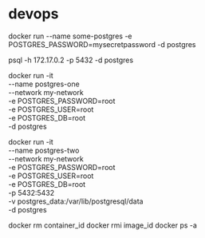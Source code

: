 # devops


docker run --name some-postgres -e POSTGRES_PASSWORD=mysecretpassword -d postgres


psql -h 172.17.0.2 -p 5432 -d postgres


docker run -it \
  --name postgres-one \
  --network my-network \
  -e POSTGRES_PASSWORD=root \
  -e POSTGRES_USER=root \
  -e POSTGRES_DB=root \
  -d postgres

docker run -it \
  --name postgres-two \
  --network my-network \
  -e POSTGRES_PASSWORD=root \
  -e POSTGRES_USER=root \
  -e POSTGRES_DB=root \
  -p 5432:5432 \
  -v postgres_data:/var/lib/postgresql/data \
  -d postgres


docker rm container_id
docker rmi image_id
docker ps -a